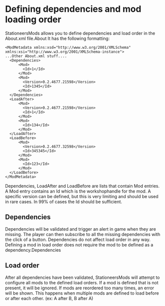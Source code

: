 # Defining dependencies and mod loading order

StationeersMods allows you to define dependencies and load order in the About.xml file.About
It has the following formatting:
```
<ModMetadata xmlns:xsd="http://www.w3.org/2001/XMLSchema" xmlns:xsi="http://www.w3.org/2001/XMLSchema-instance">
...Other About.xml stuff....
  <Dependencies>
      <Mod>
        <Id>1</Id>
      </Mod>
      <Mod>
        <Version>0.2.4677.21598</Version>
        <Id>1345</Id>
      </Mod>
  </Dependencies>
  <LoadAfter>
      <Mod>
        <Version>0.2.4677.21598</Version>
        <Id>1</Id>
      </Mod>
      <Mod>
        <Id>134</Id>
      </Mod>
  </LoadAfter>
  <LoadBefore>
      <Mod>
        <Version>0.2.4677.32598</Version>
        <Id>345345</Id>
      </Mod>
      <Mod>
        <Id>123</Id>
      </Mod>
  </LoadBefore>
</ModMetadata>
```
Dependencies, LoadAfter and LoadBefore are lists that contain Mod entries. A Mod entry contains an Id which is the workshophandle for the mod. 
A specific version can be defined, but this is very limiting and should be used in rare cases. In 99% of cases the Id should be sufficient.

## Dependencies

Dependencies will be validated and trigger an alert in game when they are missing. The player can then subscribe to all the missing dependencies with the click of a button.
Dependencies do not affect load order in any way. Defining a mod in load order does not require the mod to be defined as a dependency.Dependencies

## Load order

After all dependencies have been validated, StationeersMods will attempt to configure all mods to the defined load orders.
If a mod is defined that is not present, it will be ignored. If mods are reordered too many times, an error will be shown. 
This happens when multiple mods are defined to load before or after each other. (ex: A after B, B after A)
